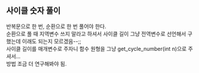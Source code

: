 ## 사이클 숫자 풀이

반복문으로 한 번, 순환으로 한 번 풀어야 한다.  
순환으로 풀 때 지역변수 쓰지 말라고 하셔서 사이클 길이 그냥 전역변수로 선언해서 구했는데
이래도 되는지 모르겠음--;;  
사이클 길이를 매개변수로 주자니 함수 원형을 그냥 get_cycle_number(int n)으로 주셔서...  
방법 조금 더 연구해봐야 됨.
